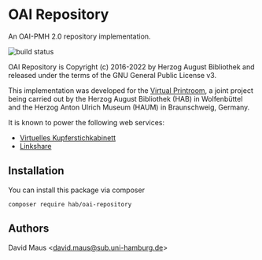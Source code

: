 OAI Repository
==

An OAI-PMH 2.0 repository implementation.

![build status](https://circleci.com/gh/dmj/oai-repository.svg)

OAI Repository is Copyright (c) 2016-2022 by Herzog August Bibliothek and released under the terms of the GNU General
Public License v3.

This implementation was developed for the [Virtual Printroom](http://www.virtuelles-kupferstichkabinett.de), a joint
project being carried out by the Herzog August Bibliothek (HAB) in Wolfenbüttel and the Herzog Anton Ulrich Museum
(HAUM) in Braunschweig, Germany.

It is known to power the following web services:

- [Virtuelles Kupferstichkabinett](http://www.virtuelles-kupferstichkabinett.de/service/oai/?verb=Identify)
- [Linkshare](https://linkshare.sub.uni-hamburg.de/oai?verb=Identify)

## Installation

You can install this package via composer

```
composer require hab/oai-repository
```

## Authors

David Maus &lt;david.maus@sub.uni-hamburg.de&gt;
